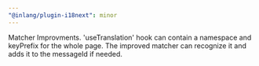 ```yaml
---
"@inlang/plugin-i18next": minor
---
```


Matcher Improvments. 'useTranslation' hook can contain a namespace and keyPrefix for the whole page. The improved matcher can recognize it and adds it to the messageId if needed.
